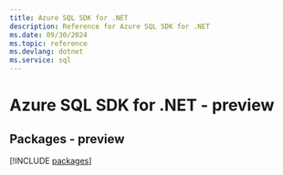 ```yaml
---
title: Azure SQL SDK for .NET
description: Reference for Azure SQL SDK for .NET
ms.date: 09/30/2024
ms.topic: reference
ms.devlang: dotnet
ms.service: sql
---
```

# Azure SQL SDK for .NET - preview
## Packages - preview
[!INCLUDE [packages](sql-index.md)]